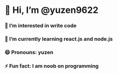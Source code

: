 # 👋 Hi, I’m @yuzen9622
### 👀 I’m interested in write code
### 🌱 I’m currently learning react.js and node.js
### 😄 Pronouns: yuzen
### ⚡ Fun fact: I am noob on programming

<!---
yuzen9622/yuzen9622 is a ✨ special ✨ repository because its `README.md` (this file) appears on your GitHub profile.
You can click the Preview link to take a look at your changes.
--->
